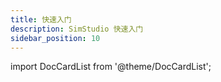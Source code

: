```yaml
---
title: 快速入门
description: SimStudio 快速入门
sidebar_position: 10
---
```


import DocCardList from '@theme/DocCardList';

<DocCardList />

